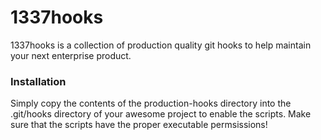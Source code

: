 # 1337hooks

1337hooks is a collection of production quality git hooks to help maintain your next enterprise product.

### Installation

Simply copy the contents of the production-hooks directory into the .git/hooks directory of your 
awesome project to enable the scripts. Make sure that the scripts have the proper executable permsissions!